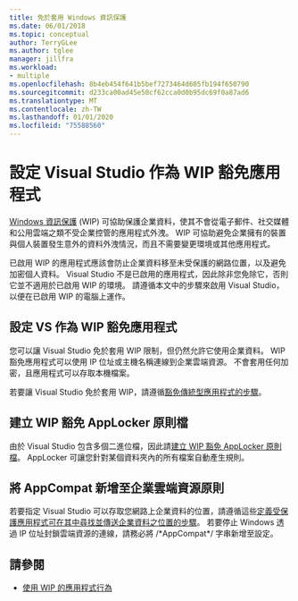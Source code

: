 ```yaml
---
title: 免於套用 Windows 資訊保護
ms.date: 06/01/2018
ms.topic: conceptual
author: TerryGLee
ms.author: tglee
manager: jillfra
ms.workload:
- multiple
ms.openlocfilehash: 8b4eb454f641b5bef7273464d605fb194f650790
ms.sourcegitcommit: d233ca00ad45e50cf62cca0d0b95dc69f0a87ad6
ms.translationtype: MT
ms.contentlocale: zh-TW
ms.lasthandoff: 01/01/2020
ms.locfileid: "75588560"
---
```

# <a name="configure-visual-studio-as-a-wip-exempt-app"></a>設定 Visual Studio 作為 WIP 豁免應用程式

[Windows 資訊保護](/windows/security/information-protection/windows-information-protection/protect-enterprise-data-using-wip) (WIP) 可協助保護企業資料，使其不會從電子郵件、社交媒體和公用雲端之類不受企業控管的應用程式外洩。 WIP 可協助避免企業擁有的裝置與個人裝置發生意外的資料外洩情況，而且不需要變更環境或其他應用程式。

已啟用 WIP 的應用程式應該會防止企業資料移至未受保護的網路位置，以及避免加密個人資料。 Visual Studio 不是已啟用的應用程式，因此除非您免除它，否則它並不適用於已啟用 WIP 的環境。 請遵循本文中的步驟來啟用 Visual Studio，以便在已啟用 WIP 的電腦上運作。

## <a name="configure-vs-as-a-wip-exempt-app"></a>設定 VS 作為 WIP 豁免應用程式

您可以讓 Visual Studio 免於套用 WIP 限制，但仍然允許它使用企業資料。 WIP 豁免應用程式可以使用 IP 位址或主機名稱連線到企業雲端資源。 不會套用任何加密，且應用程式可以存取本機檔案。

若要讓 Visual Studio 免於套用 WIP，請遵循[豁免傳統型應用程式的步驟](/windows/security/information-protection/windows-information-protection/create-wip-policy-using-intune-azure#exempt-apps-from-a-wip-policy)。

## <a name="create-a-wip-exempt-applocker-policy-file"></a>建立 WIP 豁免 AppLocker 原則檔

由於 Visual Studio 包含多個二進位檔，因此請[建立 WIP 豁免 AppLocker 原則檔](/windows/security/threat-protection/windows-defender-application-control/applocker/run-the-automatically-generate-rules-wizard)。 AppLocker 可讓您針對某個資料夾內的所有檔案自動產生規則。

## <a name="add-appcompat-to-the-enterprise-cloud-resource-policy"></a>將 AppCompat 新增至企業雲端資源原則

若要指定 Visual Studio 可以存取您網路上企業資料的位置，請遵循這些[定義受保護應用程式可在其中尋找並傳送企業資料之位置的步驟](/windows/security/information-protection/windows-information-protection/create-wip-policy-using-intune-azure#choose-where-apps-can-access-enterprise-data)。 若要停止 Windows 透過 IP 位址封鎖雲端資源的連線，請務必將 /\*AppCompat\*/ 字串新增至設定。

## <a name="see-also"></a>請參閱

- [使用 WIP 的應用程式行為](/windows/security/information-protection/windows-information-protection/app-behavior-with-wip)
